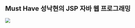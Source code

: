 ## Must Have 성낙현의 JSP 자바 웹 프로그래밍
![ ](https://contents.kyobobook.co.kr/sih/fit-in/458x0/pdt/9791191905311.jpg)
